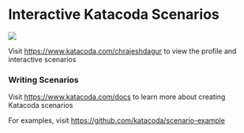 # Interactive Katacoda Scenarios

[![](http://shields.katacoda.com/katacoda/chrajeshdagur/count.svg)](https://www.katacoda.com/chrajeshdagur "Get your profile on Katacoda.com")

Visit https://www.katacoda.com/chrajeshdagur to view the profile and interactive scenarios

### Writing Scenarios
Visit https://www.katacoda.com/docs to learn more about creating Katacoda scenarios

For examples, visit https://github.com/katacoda/scenario-example
